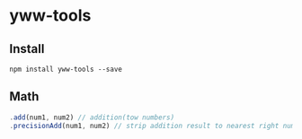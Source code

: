 # yww-tools

## Install

``` node
npm install yww-tools --save
```

## Math

``` javascript
.add(num1, num2) // addition(tow numbers)
.precisionAdd(num1, num2) // strip addition result to nearest right number
```
